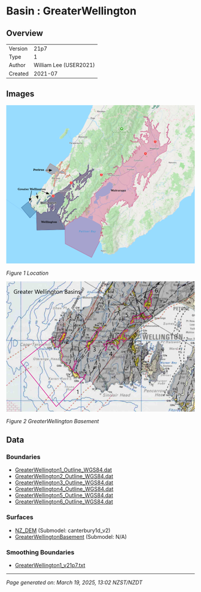 # Basin : GreaterWellington

## Overview
|         |                     |
|---------|---------------------|
| Version | 21p7           |
| Type    | 1        |
| Author  | William Lee (USER2021)            |
| Created | 2021-07           |


## Images
![](../images/basins/NI_south.png)

*Figure 1 Location*

![](../images/basins/greater_wellington_outline.png)

*Figure 2 GreaterWellington Basement*


## Data
### Boundaries
- [GreaterWellington1_Outline_WGS84.dat](https://github.com/ucgmsim/Velocity-Model/tree/main/Data/Basins/Greater_Wellington_and_Porirua/v21p7/GreaterWellington1_Outline_WGS84.dat)
- [GreaterWellington2_Outline_WGS84.dat](https://github.com/ucgmsim/Velocity-Model/tree/main/Data/Basins/Greater_Wellington_and_Porirua/v21p7/GreaterWellington2_Outline_WGS84.dat)
- [GreaterWellington3_Outline_WGS84.dat](https://github.com/ucgmsim/Velocity-Model/tree/main/Data/Basins/Greater_Wellington_and_Porirua/v21p7/GreaterWellington3_Outline_WGS84.dat)
- [GreaterWellington4_Outline_WGS84.dat](https://github.com/ucgmsim/Velocity-Model/tree/main/Data/Basins/Greater_Wellington_and_Porirua/v21p7/GreaterWellington4_Outline_WGS84.dat)
- [GreaterWellington5_Outline_WGS84.dat](https://github.com/ucgmsim/Velocity-Model/tree/main/Data/Basins/Greater_Wellington_and_Porirua/v21p7/GreaterWellington5_Outline_WGS84.dat)
- [GreaterWellington6_Outline_WGS84.dat](https://github.com/ucgmsim/Velocity-Model/tree/main/Data/Basins/Greater_Wellington_and_Porirua/v21p7/GreaterWellington6_Outline_WGS84.dat)

### Surfaces
- [NZ_DEM](https://github.com/ucgmsim/Velocity-Model/tree/main/Data/DEM/NZ_DEM_HD.in) (Submodel: canterbury1d_v2)
- [GreaterWellingtonBasement](https://github.com/ucgmsim/Velocity-Model/tree/main/Data/Basins/Greater_Wellington_and_Porirua/v21p7/Greater_Wellington_Elevation_WGS84.in) (Submodel: N/A)

### Smoothing Boundaries
- [GreaterWellington1_v21p7.txt](https://github.com/ucgmsim/Velocity-Model/tree/main/Data/Boundaries/Smoothing/GreaterWellington1_v21p7.txt)

---
*Page generated on: March 19, 2025, 13:02 NZST/NZDT*
